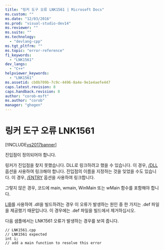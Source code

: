 ```yaml
---
title: "링커 도구 오류 LNK1561 | Microsoft Docs"
ms.custom: ""
ms.date: "12/03/2016"
ms.prod: "visual-studio-dev14"
ms.reviewer: ""
ms.suite: ""
ms.technology: 
  - "devlang-cpp"
ms.tgt_pltfrm: ""
ms.topic: "error-reference"
f1_keywords: 
  - "LNK1561"
dev_langs: 
  - "C++"
helpviewer_keywords: 
  - "LNK1561"
ms.assetid: cb0b709b-7c9c-4496-8a4e-9e1e4aefe447
caps.latest.revision: 8
caps.handback.revision: 8
author: "corob-msft"
ms.author: "corob"
manager: "ghogen"
---
```

# 링커 도구 오류 LNK1561
[!INCLUDE[vs2017banner](../../assembler/inline/includes/vs2017banner.md)]

진입점이 정의되어야 합니다.  
  
 링커가 진입점을 찾지 못했습니다.  DLL로 링크하려고 했을 수 있습니다. 이 경우, [\/DLL](../../build/reference/dll-build-a-dll.md) 옵션을 사용하여 링크해야 합니다.  진입점의 이름을 지정하는 것을 잊었을 수도 있습니다. 이 경우, [\/ENTRY](../../build/reference/entry-entry-point-symbol.md) 옵션을 사용하여 링크합니다.  
  
 그렇지 않은 경우, 코드에 main, wmain, WinMain 또는 wMain 함수를 포함해야 합니다.  
  
 [LIB](../../build/reference/lib-reference.md)를 사용하여 .dll을 빌드하려는 경우 이 오류가 발생하는 원인 중 한 가지는 .def 파일을 제공했기 때문입니다.  이 경우에는 .def 파일을 빌드에서 제거하십시오.  
  
 다음 샘플에서는 LNK1561 오류가 발생하는 경우를 보여 줍니다.  
  
```  
// LNK1561.cpp  
// LNK1561 expected  
int i;  
// add a main function to resolve this error  
```